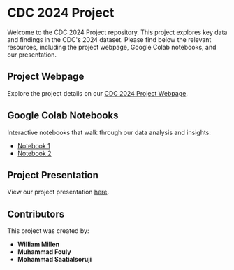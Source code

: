 # CDC 2024 Project

Welcome to the CDC 2024 Project repository. This project explores key data and findings in the CDC's 2024 dataset. Please find below the relevant resources, including the project webpage, Google Colab notebooks, and our presentation.

## Project Webpage
Explore the project details on our [CDC 2024 Project Webpage](https://cdc2024.github.io/Airline-Analytics-CDC2024/).

## Google Colab Notebooks
Interactive notebooks that walk through our data analysis and insights:
- [Notebook 1](https://colab.research.google.com/drive/1S_1b9W65B0ahCDf4jmlWuULCDzgYvEbc?usp=sharing)
- [Notebook 2](https://colab.research.google.com/drive/1qKteMYSCCoeao5mU2lReOUp0b013rL9O?usp=sharing)

## Project Presentation
View our project presentation [here](https://docs.google.com/presentation/d/11KoplrmcknJulb9p5BT7BjZwfMmImhJdYK7o0XYwmZQ/edit?usp=sharing).

## Contributors
This project was created by:
- **William Millen**
- **Muhammad Fouly**
- **Mohammad Saatialsoruji**

